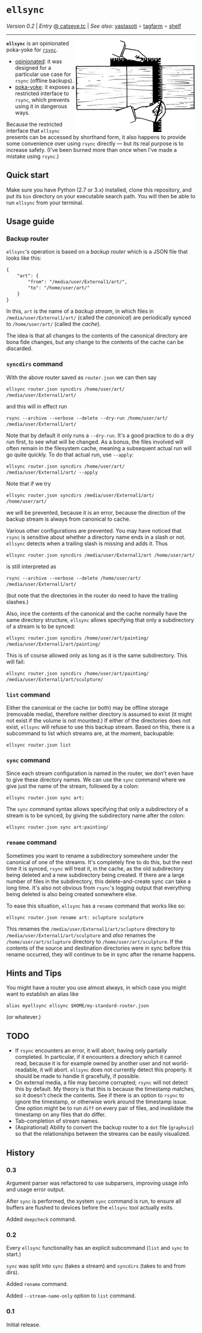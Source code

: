 `ellsync`
=========

_Version 0.2_
| _Entry_ [@ catseye.tc](https://catseye.tc/node/ellsync)
| _See also:_ [yastasoti](https://github.com/catseye/yastasoti#readme)
∘ [tagfarm](https://github.com/catseye/tagfarm#readme)
∘ [shelf](https://github.com/catseye/shelf#readme)

- - - -

<img align="right" src="images/ellsync-logo.png?raw=true" />

**`ellsync`** is an opinionated poka-yoke for [`rsync`][].

*   [opinionated][]: it was designed for a particular use case for `rsync`
    (offline backups).
*   [poka-yoke][]: it exposes a restricted interface to `rsync`, which
    prevents using it in dangerous ways.

Because the restricted interface that `ellsync` presents can be accessed
by shorthand form, it also happens to provide some convenience over
using `rsync` directly — but its real purpose is to increase safety.
(I've been burned more than once when I've made a mistake using `rsync`.)

Quick start
-----------

Make sure you have Python (2.7 or 3.x) installed, clone this repository,
and put its `bin` directory on your executable search path.  You will
then be able to run `ellsync` from your terminal.

Usage guide
-----------

### Backup router

`ellsync`'s operation is based on a *backup router* which is a JSON file
that looks like this:

    {
        "art": {
            "from": "/media/user/External1/art/",
            "to": "/home/user/art/"
        }
    }

In this, `art` is the name of a _backup stream_, in which files in
`/media/user/External1/art/` (called the *canonical*) are periodically
synced to `/home/user/art/` (called the *cache*).

The idea is that all changes to the contents of the canonical directory
are bona fide changes, but any change to the contents of the cache can be
discarded.

### `syncdirs` command

With the above router saved as `router.json` we can then say

    ellsync router.json syncdirs /home/user/art/ /media/user/External1/art/

and this will in effect run

    rsync --archive --verbose --delete --dry-run /home/user/art/ /media/user/External1/art/

Note that by default it only runs a `--dry-run`.  It's a good practice to
do a dry run first, to see what will be changed.  As a bonus, the files
involved will often remain in the filesystem cache, meaning a subsequent
actual run will go quite quickly.  To do that actual run, use `--apply`:

    ellsync router.json syncdirs /home/user/art/ /media/user/External1/art/ --apply

Note that if we try

    ellsync router.json syncdirs /media/user/External1/art/ /home/user/art/

we will be prevented, because it is an error, because the direction of
the backup stream is always from canonical to cache.

Various other configurations are prevented.  You may have noticed that `rsync`
is sensitive about whether a directory name ends in a slash or not.  `ellsync`
detects when a trailing slash is missing and adds it.  Thus

    ellsync router.json syncdirs /media/user/External1/art /home/user/art/

is still interpreted as

    rsync --archive --verbose --delete /home/user/art/ /media/user/External1/art/

(but note that the directories in the router do need to have the
trailing slashes.)

Also, ince the contents of the canonical and the cache normally
have the same directory structure, `ellsync` allows specifying that
only a subdirectory of a stream is to be synced:

    ellsync router.json syncdirs /home/user/art/painting/ /media/user/External1/art/painting/

This is of course allowed only as long as it is the same subdirectory.
This will fail:

    ellsync router.json syncdirs /home/user/art/painting/ /media/user/External1/art/sculpture/

### `list` command

Either the canonical or the cache (or both) may be offline storage (removable
media), therefore neither directory is assumed to exist (it might not exist
if the volume is not mounted.)  If either of the directories does not exist,
`ellsync` will refuse to use this backup stream.  Based on this, there is a
subcommand to list which streams are, at the moment, backupable:

    ellsync router.json list

### `sync` command

Since each stream configuration is named in the router, we don't even have to
give these directory names.  We can use the `sync` command where we give
just the name of the stream, followed by a colon:

    ellsync router.json sync art:

The `sync` command syntax allows specifying that only a subdirectory of a
stream is to be synced, by giving the subdirectory name after the colon:

    ellsync router.json sync art:painting/

### `rename` command

Sometimes you want to rename a subdirectory somewhere under the canonical of
one of the streams.  It's completely fine to do this, but the next time it is synced,
`rsync` will treat it, in the cache, as the old subdirectory being deleted and
a new subdirectory being created.  If there are a large number of files in the
subdirectory, this delete-and-create sync can take a long time.  It's also not
obvious from `rsync`'s logging output that everything being deleted is also being
created somewhere else.

To ease this situation, `ellsync` has a `rename` command that works like so:

    ellsync router.json rename art: sclupture sculpture

This renames the `/media/user/External1/art/sclupture` directory to
`/media/user/External1/art/sculpture` and *also* renames the `/home/user/art/sclupture`
directory to `/home/user/art/sculpture`.  If the contents of the source and
destination directories were in sync before this rename occurred, they will
continue to be in sync after the rename happens.

Hints and Tips
--------------

You might have a router you use almost always, in which case you might
want to establish an alias like

    alias myellsync ellsync $HOME/my-standard-router.json

(or whatever.)

TODO
----

*   If `rsync` encounters an error, it will abort, having only partially completed.
    In particular, if it encounters a directory which it cannot read, because it
    is for example owned by another user and not world-readable, it will abort.
    `ellsync` does not currently detect this properly.  It should be made to handle
    it gracefully, if possible.
*   On external media, a file may become corrupted; `rsync` will not detect this
    by default.  My theory is that this is because the timestamp matches, so it
    doesn't check the contents.  See if there is an option to `rsync` to ignore
    the timestamp, or otherwise work around the timestamp issue.  One option might
    be to run `diff` on every pair of files, and invalidate the timestamp on any
    files that do differ.
*   Tab-completion of stream names.
*   (Aspirational) Ability to convert the backup router to a `dot` file (`graphviz`)
    so that the relationships between the streams can be easily visualized.

History
-------

### 0.3

Argument parser was refactored to use subparsers, improving usage info and usage
error output.

After `sync` is performed, the system `sync` command is run, to ensure all buffers
are flushed to devices before the `ellsync` tool actually exits.

Added `deepcheck` command.

### 0.2

Every `ellsync` functionality has an explicit subcommand (`list` and `sync` to
start.)

`sync` was split into `sync` (takes a stream) and `syncdirs` (takes to and
from dirs).

Added `rename` command.

Added `--stream-name-only` option to `list` command.

### 0.1

Initial release.

[`rsync`]: https://rsync.samba.org/
[opinionated]: https://softwareengineering.stackexchange.com/questions/12182/what-does-opinionated-software-really-mean
[poka-yoke]: https://en.wikipedia.org/wiki/Poka-yoke
